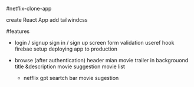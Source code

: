 #netflix-clone-app

create React App 
add tailwindcss 

#features
- login / signup 
    sign in / sign up screen 
    form validation 
    useref hook 
    firebae setup 
    deploying app to production
    
- browse (after authentication)
       header 
       mian movie 
            trailer in backgrouond 
            title &description 
            movie suggestion 
              movie list 
  - netflix gpt 
     seartch bar 
     movie sugestion 
            